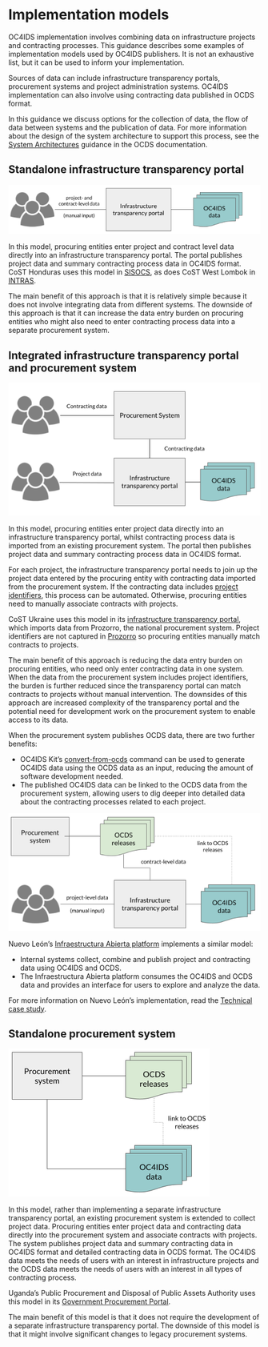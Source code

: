 # Implementation models

OC4IDS implementation involves combining data on infrastructure projects and contracting processes. This guidance describes some examples of implementation models used by OC4IDS publishers. It is not an exhaustive list, but it can be used to inform your implementation.

Sources of data can include infrastructure transparency portals, procurement systems and project administration systems. OC4IDS implementation can also involve using contracting data published in OCDS format.

In this guidance we discuss options for the collection of data, the flow of data between systems and the publication of data. For more information about the design of the system architecture to support this process, see the [System Architectures](https://standard.open-contracting.org/latest/en/guidance/build/system_architectures/) guidance in the OCDS documentation.

## Standalone infrastructure transparency portal

![Standalone infrastructure transparency portal](../_static/images/implementation_scenario_1.png)

In this model, procuring entities enter project and contract level data directly into an infrastructure transparency portal. The portal publishes project data and summary contracting process data in OC4IDS format. CoST Honduras uses this model in [SISOCS](https://sisocs.org/), as does CoST West Lombok in [INTRAS](http://intras.fllajlombokbaratkab.or.id/).

The main benefit of this approach is that it is relatively simple because it does not involve integrating data from different systems. The downside of this approach is that it can increase the data entry burden on procuring entities who might also need to enter contracting process data into a separate procurement system.

## Integrated infrastructure transparency portal and procurement system

![Integrated infrastructure transparency portal and procurement system](../_static/images/implementation_scenario_4.png)

In this model, procuring entities enter project data directly into an infrastructure transparency portal, whilst contracting process data is imported from an existing procurement system. The portal then publishes project data and summary contracting process data in OC4IDS format.

For each project, the infrastructure transparency portal needs to join up the project data entered by the procuring entity with contracting data imported from the procurement system. If the contracting data includes [project identifiers](https://standard.open-contracting.org/infrastructure/latest/en/guidance/identifiers/#local-project-identifiers-in-contracting-data), this process can be automated. Otherwise, procuring entities need to manually associate contracts with projects.

CoST Ukraine uses this model in its [infrastructure transparency portal](https://portal.costukraine.org/), which imports data from Prozorro, the national procurement system. Project identifiers are not captured in [Prozorro](https://prozorro.gov.ua/en) so procuring entities manually match contracts to projects.

The main benefit of this approach is reducing the data entry burden on procuring entities, who need only enter contracting data in one system. When the data from the procurement system includes project identifiers, the burden is further reduced since the transparency portal can match contracts to projects without manual intervention. The downsides of this approach are increased complexity of the transparency portal and the potential need for development work on the procurement system to enable access to its data.

When the procurement system publishes OCDS data, there are two further benefits:

* OC4IDS Kit’s [convert-from-ocds](https://oc4idskit.readthedocs.io/en/latest/cli.html#convert-from-ocds) command can be used to generate OC4IDS data using the OCDS data as an input, reducing the amount of software development needed.
* The published OC4IDS data can be linked to the OCDS data from the procurement system, allowing users to dig deeper into detailed data about the contracting processes related to each project.

![Infrastructure transparency portal with existing source of OCDS data](../_static/images/implementation_scenario_2.png)

Nuevo León’s [Infraestructura Abierta platform](https://smpu.nl.gob.mx/transparencia/) implements a similar model:

* Internal systems collect, combine and publish project and contracting data using OC4IDS and OCDS.
* The Infraestructura Abierta platform consumes the OC4IDS and OCDS data and provides an interface for users to explore and analyze the data.

For more information on Nuevo León’s implementation, read the [Technical case study](https://docs.google.com/document/d/1oIBk9gnpiq5dcZkahiZ2kI1v5kwt9NTlRkdKNm4LhVA/edit#).

## Standalone procurement system

![Standalone procurement system](../_static/images/implementation_scenario_3.png)

In this model, rather than implementing a separate infrastructure transparency portal, an existing procurement system is extended to collect project data. Procuring entities enter project data and contracting data directly into the procurement system and associate contracts with projects. The system publishes project data and summary contracting data in OC4IDS format and detailed contracting data in OCDS format. The OC4IDS data meets the needs of users with an interest in infrastructure projects and the OCDS data meets the needs of users with an interest in all types of contracting process.

Uganda’s Public Procurement and Disposal of Public Assets Authority uses this model in its [Government Procurement Portal](https://gpp.ppda.go.ug/).

The main benefit of this model is that it does not require the development of a separate infrastructure transparency portal. The downside of this model is that it might involve significant changes to legacy procurement systems.
